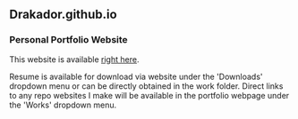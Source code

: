 ## Drakador.github.io
### Personal Portfolio Website
This website is available [right here](https://drakador.github.io/).

Resume is available for download via website under the 'Downloads' dropdown menu or can be directly obtained in the work folder. Direct links to any repo websites I make will be available in the portfolio webpage under the 'Works' dropdown menu.